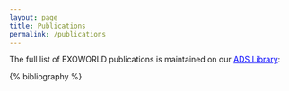 ```yaml
---
layout: page
title: Publications
permalink: /publications
---
```


The full list of EXOWORLD publications is maintained on our <a href="https://ui.adsabs.harvard.edu/public-libraries/ICkn29JGQsOW0tpf9rYlIA" style="color:blue;">ADS Library</a>:


{% bibliography %}